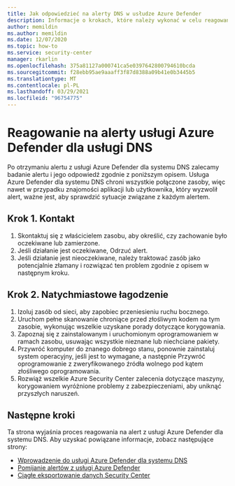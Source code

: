 ```yaml
---
title: Jak odpowiedzieć na alerty DNS w usłudze Azure Defender
description: Informacje o krokach, które należy wykonać w celu reagowania na alerty z usługi Azure Defender dla systemu DNS
author: memildin
ms.author: memildin
ms.date: 12/07/2020
ms.topic: how-to
ms.service: security-center
manager: rkarlin
ms.openlocfilehash: 375a81127a000741ca5e0397642800794610bcda
ms.sourcegitcommit: f28ebb95ae9aaaff3f87d8388a09b41e0b3445b5
ms.translationtype: MT
ms.contentlocale: pl-PL
ms.lasthandoff: 03/29/2021
ms.locfileid: "96754775"
---
```

# <a name="respond-to-azure-defender-for-dns-alerts"></a>Reagowanie na alerty usługi Azure Defender dla usługi DNS

Po otrzymaniu alertu z usługi Azure Defender dla systemu DNS zalecamy badanie alertu i jego odpowiedź zgodnie z poniższym opisem. Usługa Azure Defender dla systemu DNS chroni wszystkie połączone zasoby, więc nawet w przypadku znajomości aplikacji lub użytkownika, który wyzwolił alert, ważne jest, aby sprawdzić sytuacje związane z każdym alertem.  


## <a name="step-1-contact"></a>Krok 1. Kontakt

1. Skontaktuj się z właścicielem zasobu, aby określić, czy zachowanie było oczekiwane lub zamierzone.
1. Jeśli działanie jest oczekiwane, Odrzuć alert.
1. Jeśli działanie jest nieoczekiwane, należy traktować zasób jako potencjalnie złamany i rozwiązać ten problem zgodnie z opisem w następnym kroku.

## <a name="step-2-immediate-mitigation"></a>Krok 2. Natychmiastowe łagodzenie 

1. Izoluj zasób od sieci, aby zapobiec przeniesieniu ruchu bocznego.
1. Uruchom pełne skanowanie chroniące przed złośliwym kodem na tym zasobie, wykonując wszelkie uzyskane porady dotyczące korygowania.
1. Zapoznaj się z zainstalowanym i uruchomionym oprogramowaniem w ramach zasobu, usuwając wszystkie nieznane lub niechciane pakiety.
1. Przywróć komputer do znanego dobrego stanu, ponownie zainstaluj system operacyjny, jeśli jest to wymagane, a następnie Przywróć oprogramowanie z zweryfikowanego źródła wolnego pod kątem złośliwego oprogramowania.
1. Rozwiąż wszelkie Azure Security Center zalecenia dotyczące maszyny, korygowaniem wyróżnione problemy z zabezpieczeniami, aby uniknąć przyszłych naruszeń.


## <a name="next-steps"></a>Następne kroki

Ta strona wyjaśnia proces reagowania na alert z usługi Azure Defender dla systemu DNS. Aby uzyskać powiązane informacje, zobacz następujące strony:

- [Wprowadzenie do usługi Azure Defender dla systemu DNS](defender-for-dns-introduction.md)
- [Pomijanie alertów z usługi Azure Defender](alerts-suppression-rules.md)
- [Ciągłe eksportowanie danych Security Center](continuous-export.md)